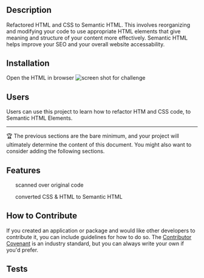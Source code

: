 # <Your-Project-Title>

## Description

Refactored HTML and CSS to Semantic HTML. This involves reorganizing and modifying your code to use appropriate HTML elements that give meaning and structure of your content more effectively. Semantic HTML helps improve your SEO and your overall website accessability.


## Installation

Open the HTML in browser
![screen shot for challenge](https://github.com/afig90/HTMLSemantic1/assets/139464759/b3b093f8-e887-4277-818c-32b222b281a6)

## Users
Users can use this project to learn how to refactor HTM and CSS code, to Semantic HTML Elements.


---

🏆 The previous sections are the bare minimum, and your project will ultimately determine the content of this document. You might also want to consider adding the following sections.


## Features

<ul> scanned over original code </ul>
<ul> 
converted CSS & HTML to Semantic HTML 
</ul>


## How to Contribute

If you created an application or package and would like other developers to contribute it, you can include guidelines for how to do so. The [Contributor Covenant](https://www.contributor-covenant.org/) is an industry standard, but you can always write your own if you'd prefer.

## Tests

